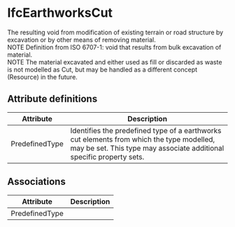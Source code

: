 IfcEarthworksCut
================
The resulting void from modification of existing terrain or road structure by
excavation or by other means of removing material.  
NOTE Definition from ISO 6707-1: void that results from bulk excavation of
material.  
NOTE The material excavated and either used as fill or discarded as waste is
not modelled as Cut, but may be handled as a different concept (Resource) in
the future.


Attribute definitions
---------------------
| Attribute      | Description                                                                                                                                                      |
|----------------|------------------------------------------------------------------------------------------------------------------------------------------------------------------|
| PredefinedType | Identifies the predefined type of a earthworks cut elements from which the type modelled, may be set. This type may associate additional specific property sets. |

Associations
------------
| Attribute      | Description   |
|----------------|---------------|
| PredefinedType |               |

